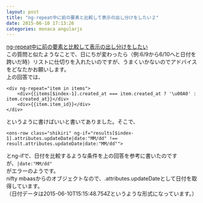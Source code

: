 ```yaml
---
layout: post
title: "ng-repeat中に前の要素と比較して表示の出し分けをしたい２"
date: 2015-06-10 17:13:26
categories: monaca angularjs
---
```

<p><a href="https://ja.stackoverflow.com/questions/9968/ng-repeat%E4%B8%AD%E3%81%AB%E5%89%8D%E3%81%AE%E8%A6%81%E7%B4%A0%E3%81%A8%E6%AF%94%E8%BC%83%E3%81%97%E3%81%A6%E8%A1%A8%E7%A4%BA%E3%81%AE%E5%87%BA%E3%81%97%E5%88%86%E3%81%91%E3%82%92%E3%81%97%E3%81%9F%E3%81%84">ng-repeat中に前の要素と比較して表示の出し分けをしたい</a><br>
この質問と似たようなことで、日にちが変わったら（例:6/9から6/10へと日付を跨いだ時）リストに仕切りを入れたいのですが、うまくいかないのでアドバイスをどなたかお願いします。<br>
上の回答では、</p>

<pre><code>&lt;div ng-repeat="item in items"&gt;
    &lt;div&gt;{{items[$index-1].created_at === item.created_at ? '\u00A0' : item.created_at}}&lt;/div&gt;
    &lt;div&gt;{{item.item_id}}&lt;/div&gt;
&lt;/div&gt;
</code></pre>

<p>というように書けばいいと書いてありました。そこで、</p>

<pre><code>&lt;ons-row class="shikiri" ng-if="results[$index-1].attributes.updateDate|date:"MM/dd" !== 
result.attributes.updateDate|date:"MM/dd""&gt;
</code></pre>

<p>とng-ifで、日付を比較するような条件を上の回答を参考に書いたのですが、<code>|date:"MM/dd"</code><br>
がエラーのようです。<br>
nifty mbaasからのオブジェクトなので、.attributes.updateDateとして日付を取得しています。<br>
（日付データは2015-06-10T15:15:48.754Zというような形式になっています。）</p>

